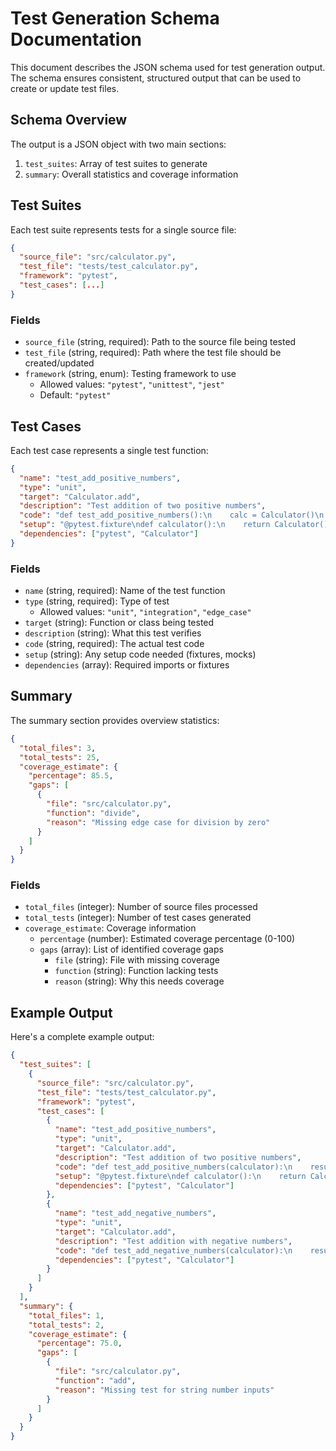 # Test Generation Schema Documentation

This document describes the JSON schema used for test generation output. The schema ensures consistent, structured output that can be used to create or update test files.

## Schema Overview

The output is a JSON object with two main sections:

1. `test_suites`: Array of test suites to generate
2. `summary`: Overall statistics and coverage information

## Test Suites

Each test suite represents tests for a single source file:

```json
{
  "source_file": "src/calculator.py",
  "test_file": "tests/test_calculator.py",
  "framework": "pytest",
  "test_cases": [...]
}
```

### Fields

- `source_file` (string, required): Path to the source file being tested
- `test_file` (string, required): Path where the test file should be created/updated
- `framework` (string, enum): Testing framework to use
  - Allowed values: `"pytest"`, `"unittest"`, `"jest"`
  - Default: `"pytest"`

## Test Cases

Each test case represents a single test function:

```json
{
  "name": "test_add_positive_numbers",
  "type": "unit",
  "target": "Calculator.add",
  "description": "Test addition of two positive numbers",
  "code": "def test_add_positive_numbers():\n    calc = Calculator()\n    result = calc.add(2, 3)\n    assert result == 5",
  "setup": "@pytest.fixture\ndef calculator():\n    return Calculator()",
  "dependencies": ["pytest", "Calculator"]
}
```

### Fields

- `name` (string, required): Name of the test function
- `type` (string, required): Type of test
  - Allowed values: `"unit"`, `"integration"`, `"edge_case"`
- `target` (string): Function or class being tested
- `description` (string): What this test verifies
- `code` (string, required): The actual test code
- `setup` (string): Any setup code needed (fixtures, mocks)
- `dependencies` (array): Required imports or fixtures

## Summary

The summary section provides overview statistics:

```json
{
  "total_files": 3,
  "total_tests": 25,
  "coverage_estimate": {
    "percentage": 85.5,
    "gaps": [
      {
        "file": "src/calculator.py",
        "function": "divide",
        "reason": "Missing edge case for division by zero"
      }
    ]
  }
}
```

### Fields

- `total_files` (integer): Number of source files processed
- `total_tests` (integer): Number of test cases generated
- `coverage_estimate`: Coverage information
  - `percentage` (number): Estimated coverage percentage (0-100)
  - `gaps` (array): List of identified coverage gaps
    - `file` (string): File with missing coverage
    - `function` (string): Function lacking tests
    - `reason` (string): Why this needs coverage

## Example Output

Here's a complete example output:

```json
{
  "test_suites": [
    {
      "source_file": "src/calculator.py",
      "test_file": "tests/test_calculator.py",
      "framework": "pytest",
      "test_cases": [
        {
          "name": "test_add_positive_numbers",
          "type": "unit",
          "target": "Calculator.add",
          "description": "Test addition of two positive numbers",
          "code": "def test_add_positive_numbers(calculator):\n    result = calculator.add(2, 3)\n    assert result == 5",
          "setup": "@pytest.fixture\ndef calculator():\n    return Calculator()",
          "dependencies": ["pytest", "Calculator"]
        },
        {
          "name": "test_add_negative_numbers",
          "type": "unit",
          "target": "Calculator.add",
          "description": "Test addition with negative numbers",
          "code": "def test_add_negative_numbers(calculator):\n    result = calculator.add(-2, -3)\n    assert result == -5",
          "dependencies": ["pytest", "Calculator"]
        }
      ]
    }
  ],
  "summary": {
    "total_files": 1,
    "total_tests": 2,
    "coverage_estimate": {
      "percentage": 75.0,
      "gaps": [
        {
          "file": "src/calculator.py",
          "function": "add",
          "reason": "Missing test for string number inputs"
        }
      ]
    }
  }
}
